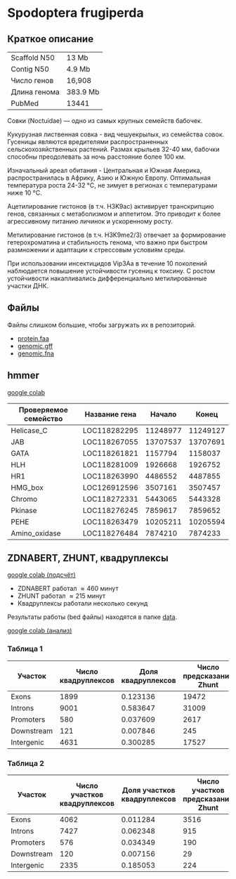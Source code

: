 # Spodoptera frugiperda

## Краткое описание

| | |
|---|---|
| Scaffold N50 | 13 Mb |
| Contig N50 | 4.9 Mb |
| Число генов | 16,908 |
| Длина генома | 383.9 Mb |
| PubMed | 13441 |

Совки (Noctuidae) — одно из самых крупных семейств бабочек.

Кукурузная лиственная совка - вид чешуекрылых, из семейства совок. Гусеницы являются вредителями распространенных сельскохозяйственных растений. Размах крыльев 32-40 мм, бабочки способны преодолевать за ночь расстояние более 100 км. 

Изначальный ареал обитания - Центральная и Южная Америка, распространилась в Африку, Азию и Южную Европу. Оптимальная температура роста 24-32 °C, не зимует в регионах с температурами ниже 10 °C.

Ацетилирование гистонов (в т.ч. H3K9ac) активирует транскрипцию генов, связанных с метаболизмом и аппетитом. Это приводит к более агрессивному питанию личинок и ускоренному росту.

Метилирование гистонов (в т.ч. H3K9me2/3) отвечает за формирование гетерохроматина и стабильность генома, что важно при быстром размножении и адаптации к стрессовым условиям среды.

При использовании инсектицидов Vip3Aa в течение 10 поколений наблюдается повышение устойчивости гусениц к токсину. С ростом устойчивости накапливались дифференциально метилированные участки ДНК.


## Файлы

Файлы слишком большие, чтобы загружать их в репозиторий.

* [protein.faa](https://ftp.ncbi.nlm.nih.gov/genomes/all/GCF/023/101/765/GCF_023101765.2_AGI-APGP_CSIRO_Sfru_2.0/GCF_023101765.2_AGI-APGP_CSIRO_Sfru_2.0_protein.faa.gz)
* [genomic.gff](https://ftp.ncbi.nlm.nih.gov/genomes/all/GCF/023/101/765/GCF_023101765.2_AGI-APGP_CSIRO_Sfru_2.0/GCF_023101765.2_AGI-APGP_CSIRO_Sfru_2.0_genomic.gff.gz)
* [genomic.fna](https://ftp.ncbi.nlm.nih.gov/genomes/all/GCF/023/101/765/GCF_023101765.2_AGI-APGP_CSIRO_Sfru_2.0/GCF_023101765.2_AGI-APGP_CSIRO_Sfru_2.0_genomic.fna.gz)

## hmmer

[google colab](https://colab.research.google.com/drive/1Eys6td1At-LS_TUmGZ-EXwGpAmYfXX8O?usp=sharing)

| Проверяемое семейство | Название гена | Начало | Конец |
|----------------|--------------|----------|---------|
|     Helicase_C | LOC118282295 | 11248977 | 11249127|
|            JAB | LOC118267055 | 13707537 | 13707691|
|           GATA | LOC118261821 |  1157794 |  1158037|
|            HLH | LOC118281009 |  1926668 |  1926752|
|            HR1 | LOC118263990 |  4486552 |  4487855|
|        HMG_box | LOC126912596 |  3507161 |  3507457|
|         Chromo | LOC118272331 |  5443065 |  5443328|
|        Pkinase | LOC118276245 |  7859617 |  7859652|
|           PEHE | LOC118263479 | 10205211 | 10205594|
|  Amino_oxidase | LOC118276484 |  7874210 |  7874233|


## ZDNABERT, ZHUNT, квадруплексы

[google colab (подсчёт)](https://colab.research.google.com/drive/16Wp2ZhF2aLNtto8i0iHQwy3XCe1kCAk6?usp=sharing)

* ZDNABERT работал $\approx 460$ минут
* ZHUNT работал $\approx 215$ минут
* Квадруплексы работали несколько секунд

Результаты работы (bed файлы) находятся в папке [data](/data/).

[google colab (анализ)](https://colab.research.google.com/drive/1ZfczUxIS5Fo9BUmvc_2sB2KgkV2J8Xnl?usp=sharing)

### Таблица 1

| Участок | Число квадруплексов | Доля квадруплексов | Число предсказаний Zhunt | Доля предсказаний Zhunt | Число предсказаний ZDNABERT | Доля предсказаний ZDNABERT |
|------------|---------|----------|---------|----------|---------|----------|
| Exons      | 1899    | 0.123136 | 19472   | 0.012847 | 28720   | 0.343446 |
| Introns    | 9001    | 0.583647 | 31009   | 0.020458 | 36300   | 0.434091 |
| Promoters  | 580     | 0.037609 | 2617    | 0.001727 | 3214    | 0.038434 |
| Downstream | 121     | 0.007846 | 245     | 0.000162 | 431     | 0.005154 |
| Intergenic | 4631    | 0.300285 | 17527   | 0.011563 | 19683   | 0.235378 |


### Таблица 2

| Участок | Число участков квадруплексов | Доля участков квадруплексов | Число участков предсказаний Zhunt | Доля участков предсказаний Zhunt | Число участков предсказаний ZDNABERT | Доля участков предсказаний ZDNABERT |
|------------|---------|----------|---------|----------|---------|----------|
| Exons      | 4062    | 0.011284 | 3516    | 0.009768 | 59184   | 0.164415 |
| Introns    | 7427    | 0.062348 | 915     | 0.007681 | 14695   | 0.123361 |
| Promoters  | 576     | 0.034349 | 190     | 0.011330 | 2354    | 0.140378 |
| Downstream | 120     | 0.007156 | 29      | 0.001729 | 366     | 0.021826 |
| Intergenic | 2335    | 0.185053 | 224     | 0.017752 | 4257    | 0.337375 |






